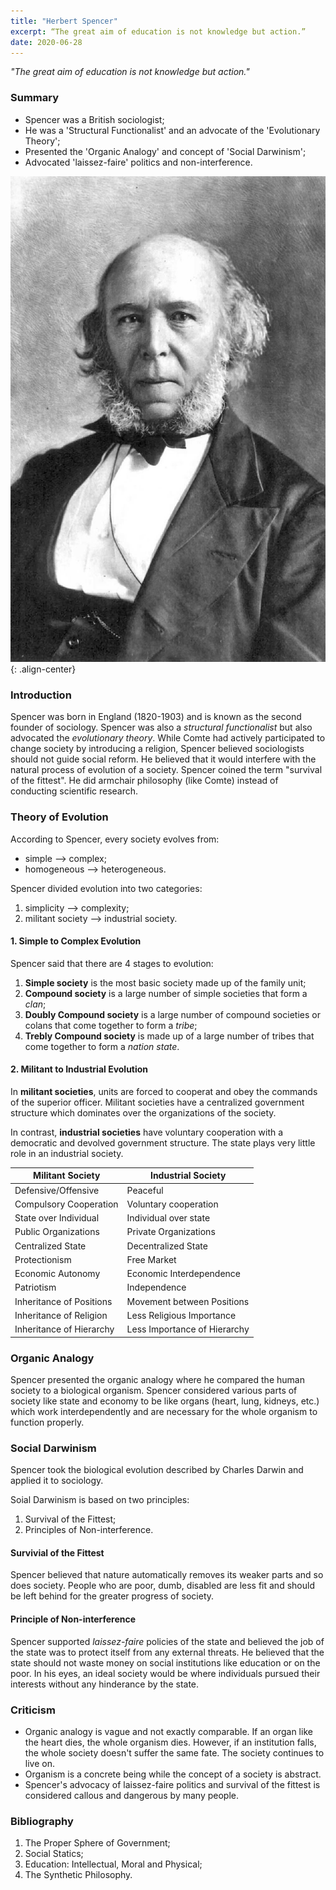 ```yaml
---
title: "Herbert Spencer"
excerpt: “The great aim of education is not knowledge but action.”
date: 2020-06-28
---
```


*"The great aim of education is not knowledge but action."*

### Summary

- Spencer was a British sociologist;
- He was a 'Structural Functionalist' and an advocate of the 'Evolutionary Theory';
- Presented the 'Organic Analogy' and concept of 'Social Darwinism';
- Advocated 'laissez-faire' politics and non-interference.

![image-center](/images/sociology/herbert_spencer_1.jpg){: .align-center}

### Introduction

Spencer was born in England (1820-1903) and is known as the second founder of sociology. Spencer was also a *structural functionalist* but also advocated the *evolutionary theory*. While Comte had actively participated to change society by introducing a religion, Spencer believed sociologists should not guide social reform. He believed that it would interfere with the natural process of evolution of a society. Spencer coined the term "survival of the fittest". He did armchair philosophy (like Comte) instead of conducting scientific research.

### Theory of Evolution

According to Spencer, every society evolves from:
- simple --> complex;
- homogeneous --> heterogeneous.

Spencer divided evolution into two categories:
1. simplicity --> complexity;
2. militant society --> industrial society.

#### 1. Simple to Complex Evolution

Spencer said that there are 4 stages to evolution:
1. **Simple society** is the most basic society made up of the family unit;
2. **Compound society** is a large number of simple societies that form a *clan*;
3. **Doubly Compound society** is a large number of compound societies or colans that come together to form a *tribe*;
4. **Trebly Compound society** is made up of a large number of tribes that come together to form a *nation state*.

#### 2. Militant to Industrial Evolution

In **militant societies**, units are forced to cooperat and obey the commands of the superior officer. Militant societies have a centralized government structure which dominates over the organizations of the society.

In contrast, **industrial societies** have voluntary cooperation with a democratic and devolved government structure. The state plays very little role in an industrial society.

| Militant Society | Industrial Society |
|------- | ---------|
| Defensive/Offensive | Peaceful |
| Compulsory Cooperation | Voluntary cooperation |
| State over Individual | Individual over state |
| Public Organizations | Private Organizations |
| Centralized State | Decentralized State |
| Protectionism | Free Market |
| Economic Autonomy | Economic Interdependence |
| Patriotism | Independence |
| Inheritance of Positions | Movement between Positions |
| Inheritance of Religion | Less Religious Importance |
| Inheritance of Hierarchy | Less Importance of Hierarchy |

### Organic Analogy

Spencer presented the organic analogy where he compared the human society to a biological organism. Spencer considered various parts of society like state and economy to be like organs (heart, lung, kidneys, etc.) which work interdependently and are necessary for the whole organism to function properly.

### Social Darwinism

Spencer took the biological evolution described by Charles Darwin and applied it to sociology.

Soial Darwinism is based on two principles:
1. Survival of the Fittest;
2. Principles of Non-interference.

#### Survivial of the Fittest

Spencer believed that nature automatically removes its weaker parts and so does society. People who are poor, dumb, disabled are less fit and should be left behind for the greater progress of society.

#### Principle of Non-interference

Spencer supported *laissez-faire* policies of the state and believed the job of the state was to protect itself from any external threats. He believed that the state should not waste money on social institutions like education or on the poor. In his eyes, an ideal society would be where individuals pursued their interests without any hinderance by the state.

### Criticism

- Organic analogy is vague and not exactly comparable. If an organ like the heart dies, the whole organism dies. However, if an institution falls, the whole society doesn't suffer the same fate. The society continues to live on.
- Organism is a concrete being while the concept of a society is abstract.
- Spencer's advocacy of laissez-faire politics and survival of the fittest is considered callous and dangerous by many people.

### Bibliography
1. The Proper Sphere of Government;
2. Social Statics;
3. Education: Intellectual, Moral and Physical;
4. The Synthetic Philosophy.
